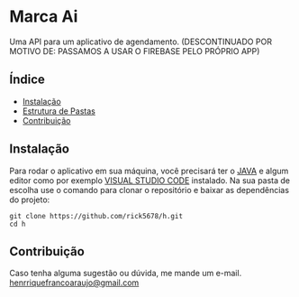 # Marca Ai

Uma API para um aplicativo de agendamento. 
(DESCONTINUADO POR MOTIVO DE: PASSAMOS A USAR O FIREBASE PELO PRÓPRIO APP)

## Índice

- [Instalação](#instalação)
- [Estrutura de Pastas](#estrutura-de-pastas)
- [Contribuição](#contribuição)

## Instalação

Para rodar o aplicativo em sua máquina, você precisará ter o [JAVA](https://www.oracle.com/java/technologies/javase/jdk17-archive-downloads.html) e algum editor como por exemplo [VISUAL STUDIO CODE](https://code.visualstudio.com/download) instalado.
Na sua pasta de escolha use o comando para clonar o repositório e baixar as dependências do projeto:
```
git clone https://github.com/rick5678/h.git
cd h
```

## Contribuição
Caso tenha alguma sugestão ou dúvida, me mande um e-mail. 
henrriquefrancoaraujo@gmail.com
